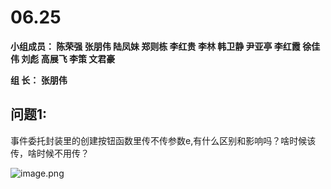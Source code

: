 # **06.25**

**小组成员： 陈荣强 张朋伟 陆凤妹  郑则栋 李红贵 李林 韩卫静 尹亚亭 李红霞  徐佳伟  刘彪  高展飞 李策  文君豪**

**组       长： 张朋伟**

## 问题1:

事件委托封装里的创建按钮函数里传不传参数e,有什么区别和影响吗？啥时候该传，啥时候不用传？

![image.png](https://upload-images.jianshu.io/upload_images/12728563-ac3ff12e234d0226.png?imageMogr2/auto-orient/strip%7CimageView2/2/w/1240)

